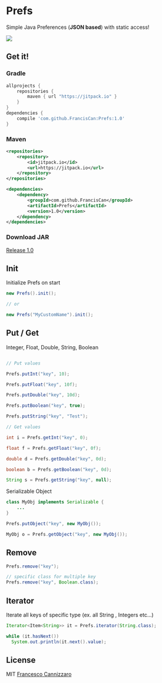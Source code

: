 # Prefs
Simple Java Preferences (**JSON based**) with static access!

[![](https://jitpack.io/v/FrancisCan/Prefs.svg)](https://jitpack.io/#FrancisCan/Prefs)

## Get it!
### Gradle
```gradle
allprojects {
    repositories {
        maven { url "https://jitpack.io" }
    }
}
dependencies {
    compile 'com.github.FrancisCan:Prefs:1.0'
}
```

### Maven
```xml
<repositories>
    <repository>
        <id>jitpack.io</id>
        <url>https://jitpack.io</url>
    </repository>
</repositories>

<dependencies>
    <dependency>
        <groupId>com.github.FrancisCan</groupId>
        <artifactId>Prefs</artifactId>  
        <version>1.0</version>
    </dependency>
</dependencies>
```

###  Download JAR
[Release 1.0](https://github.com/FrancisCan/Prefs/releases)

## Init
Initialize Prefs on start
```java
new Prefs().init();

// or

new Prefs("MyCustomName").init();
```

## Put / Get
Integer, Float, Double, String, Boolean

```java

// Put values

Prefs.putInt("key", 10);

Prefs.putFloat("key", 10f);

Prefs.putDouble("key", 10d);

Prefs.putBoolean("key", true);

Prefs.putString("key", "Test");

// Get values

int i = Prefs.getInt("key", 0);

float f = Prefs.getFloat("key", 0f);

double d = Prefs.getDouble("key", 0d);

boolean b = Prefs.getBoolean("key", 0d);

String s = Prefs.getString("key", null);
```

Serializable Object
```java
class MyObj implements Serializable {
    ...
}

Prefs.putObject("key", new MyObj());

MyObj o = Prefs.getObject("key", new MyObj());
```

## Remove

```java
Prefs.remove("key");

// specific class for multiple key
Prefs.remove("key", Boolean.class);

```

## Iterator
Iterate all keys of specific type (ex. all String , Integers etc...)
```java
Iterator<Item<String>> it = Prefs.iterator(String.class);

while (it.hasNext())
  System.out.println(it.next().value);

```

## License
MIT [Francesco Cannizzaro](https://github.com/FrancisCan)
